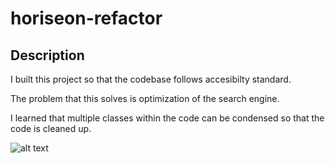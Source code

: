 # horiseon-refactor

## Description

I built this project so that the codebase follows accesibilty standard.

The problem that this solves is optimization of the search engine.

I learned that multiple classes within the code can be condensed so that the code is cleaned up.

![alt text](assets/images/Horiseon.HW.png)